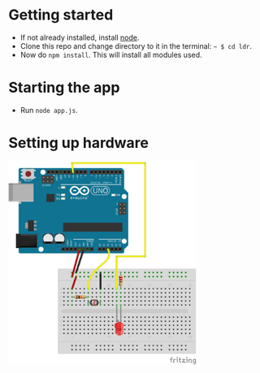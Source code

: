 # Getting started
* If not already installed, install [node](https://www.digitalocean.com/community/tutorials/how-to-install-node-js-on-ubuntu-16-04).
* Clone this repo and change directory to it in the terminal: `~ $ cd ldr`.
* Now do `npm install`. This will install all modules used.

# Starting the app
* Run `node app.js`.

# Setting up hardware
 <img src="./photoresistor_bb.jpg" height="400px">
